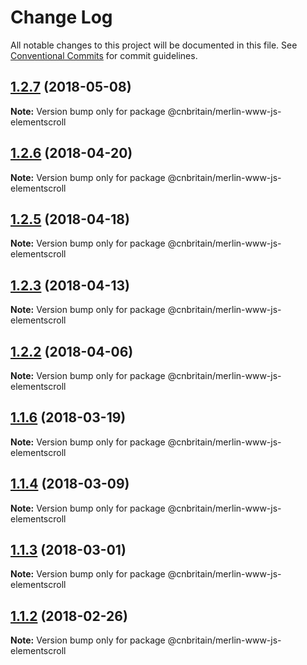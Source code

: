 # Change Log

All notable changes to this project will be documented in this file.
See [Conventional Commits](https://conventionalcommits.org) for commit guidelines.

<a name="1.2.7"></a>
## [1.2.7](https://github.com/cnduk/merlin-www-components/compare/@cnbritain/merlin-www-js-elementscroll@1.2.6...@cnbritain/merlin-www-js-elementscroll@1.2.7) (2018-05-08)




**Note:** Version bump only for package @cnbritain/merlin-www-js-elementscroll

<a name="1.2.6"></a>
## [1.2.6](https://github.com/cnduk/merlin-www-components/compare/@cnbritain/merlin-www-js-elementscroll@1.2.5...@cnbritain/merlin-www-js-elementscroll@1.2.6) (2018-04-20)




**Note:** Version bump only for package @cnbritain/merlin-www-js-elementscroll

<a name="1.2.5"></a>
## [1.2.5](https://github.com/cnduk/merlin-www-components/compare/@cnbritain/merlin-www-js-elementscroll@1.2.4...@cnbritain/merlin-www-js-elementscroll@1.2.5) (2018-04-18)




**Note:** Version bump only for package @cnbritain/merlin-www-js-elementscroll

<a name="1.2.3"></a>
## [1.2.3](https://github.com/cnduk/merlin-www-components/compare/@cnbritain/merlin-www-js-elementscroll@1.2.2...@cnbritain/merlin-www-js-elementscroll@1.2.3) (2018-04-13)




**Note:** Version bump only for package @cnbritain/merlin-www-js-elementscroll

<a name="1.2.2"></a>
## [1.2.2](https://github.com/cnduk/merlin-www-components/compare/@cnbritain/merlin-www-js-elementscroll@1.2.1...@cnbritain/merlin-www-js-elementscroll@1.2.2) (2018-04-06)




**Note:** Version bump only for package @cnbritain/merlin-www-js-elementscroll

<a name="1.1.6"></a>
## [1.1.6](https://github.com/cnduk/merlin-www-components/compare/@cnbritain/merlin-www-js-elementscroll@1.1.5...@cnbritain/merlin-www-js-elementscroll@1.1.6) (2018-03-19)




**Note:** Version bump only for package @cnbritain/merlin-www-js-elementscroll

<a name="1.1.4"></a>
## [1.1.4](https://github.com/cnduk/merlin-www-components/compare/@cnbritain/merlin-www-js-elementscroll@1.1.3...@cnbritain/merlin-www-js-elementscroll@1.1.4) (2018-03-09)




**Note:** Version bump only for package @cnbritain/merlin-www-js-elementscroll

<a name="1.1.3"></a>
## [1.1.3](https://github.com/cnduk/merlin-www-components/compare/@cnbritain/merlin-www-js-elementscroll@1.1.2...@cnbritain/merlin-www-js-elementscroll@1.1.3) (2018-03-01)




**Note:** Version bump only for package @cnbritain/merlin-www-js-elementscroll

<a name="1.1.2"></a>
## [1.1.2](https://github.com/cnduk/merlin-www-components/compare/@cnbritain/merlin-www-js-elementscroll@1.1.1...@cnbritain/merlin-www-js-elementscroll@1.1.2) (2018-02-26)




**Note:** Version bump only for package @cnbritain/merlin-www-js-elementscroll
